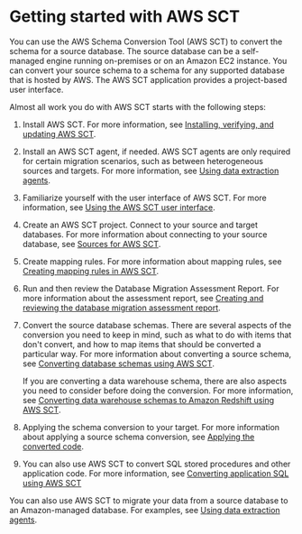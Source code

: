 # Getting started with AWS SCT<a name="CHAP_GettingStarted"></a>

You can use the AWS Schema Conversion Tool \(AWS SCT\) to convert the schema for a source database\. The source database can be a self\-managed engine running on\-premises or on an Amazon EC2 instance\. You can convert your source schema to a schema for any supported database that is hosted by AWS\. The AWS SCT application provides a project\-based user interface\.

Almost all work you do with AWS SCT starts with the following steps:

1. Install AWS SCT\. For more information, see [Installing, verifying, and updating AWS SCT](CHAP_Installing.md)\.

1. Install an AWS SCT agent, if needed\. AWS SCT agents are only required for certain migration scenarios, such as between heterogeneous sources and targets\. For more information, see [Using data extraction agents](agents.md)\. 

1. Familiarize yourself with the user interface of AWS SCT\. For more information, see [Using the AWS SCT user interface](CHAP_UserInterface.md)\.

1. Create an AWS SCT project\. Connect to your source and target databases\. For more information about connecting to your source database, see [Sources for AWS SCT](CHAP_Source.md)\.

1. Create mapping rules\. For more information about mapping rules, see [Creating mapping rules in AWS SCT](CHAP_Mapping.md)\.

1. Run and then review the Database Migration Assessment Report\. For more information about the assessment report, see [Creating and reviewing the database migration assessment report](CHAP_UserInterface.md#CHAP_UserInterface.AssessmentReport)\.

1. Convert the source database schemas\. There are several aspects of the conversion you need to keep in mind, such as what to do with items that don't convert, and how to map items that should be converted a particular way\. For more information about converting a source schema, see [Converting database schemas using AWS SCT](CHAP_Converting.md)\.

   If you are converting a data warehouse schema, there are also aspects you need to consider before doing the conversion\. For more information, see [Converting data warehouse schemas to Amazon Redshift using AWS SCT](CHAP_Converting.DW.md)\.

1. Applying the schema conversion to your target\. For more information about applying a source schema conversion, see [Applying the converted code](CHAP_UserInterface.md#CHAP_UserInterface.ApplyingConversion)\.

1. You can also use AWS SCT to convert SQL stored procedures and other application code\. For more information, see [Converting application SQL using AWS SCT](CHAP_Converting.App.md)

You can also use AWS SCT to migrate your data from a source database to an Amazon\-managed database\. For examples, see [Using data extraction agents](agents.md)\.